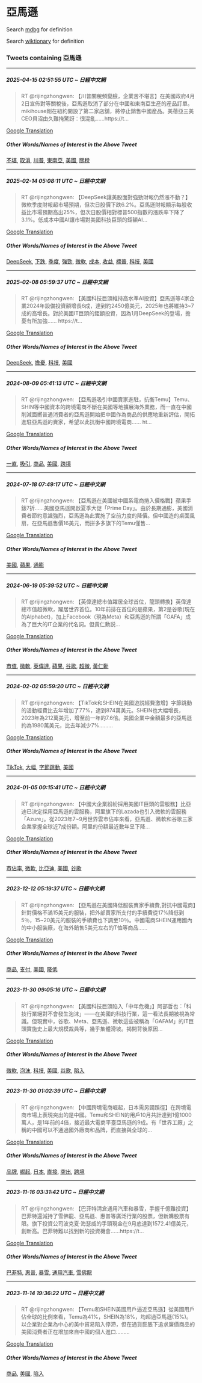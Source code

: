 # 亞馬遜

Search [mdbg](https://www.mdbg.net/chinese/dictionary?page=worddict&wdrst=0&wdqb=亞馬遜) for definition

Search [wiktionary](https://en.wiktionary.org/wiki/亞馬遜) for definition

### Tweets containing 亞馬遜

___
##### 2025-04-15 02:51:55 UTC ~ 日經中文網
> RT @rijingzhongwen: 【川普關稅頻變臉，企業苦不堪言】在美國政府4月2日宣佈對等關稅後，亞馬遜取消了部分在中國和東南亞生産的産品訂單。mikihouse剛在紐約開設了第二家店舖，將停止銷售中國産品。美蓓亞三美CEO貝沼由久難掩驚訝：很混亂……https://t…

[Google Translation](https://translate.google.com/?hi=en&tab=TT&sl=zh-CN&tl=en&op=translate&text=RT+%40rijingzhongwen%3A+%E3%80%90%E5%B7%9D%E6%99%AE%E9%97%9C%E7%A8%85%E9%A0%BB%E8%AE%8A%E8%87%89%EF%BC%8C%E4%BC%81%E6%A5%AD%E8%8B%A6%E4%B8%8D%E5%A0%AA%E8%A8%80%E3%80%91%E5%9C%A8%E7%BE%8E%E5%9C%8B%E6%94%BF%E5%BA%9C4%E6%9C%882%E6%97%A5%E5%AE%A3%E4%BD%88%E5%B0%8D%E7%AD%89%E9%97%9C%E7%A8%85%E5%BE%8C%EF%BC%8C%E4%BA%9E%E9%A6%AC%E9%81%9C%E5%8F%96%E6%B6%88%E4%BA%86%E9%83%A8%E5%88%86%E5%9C%A8%E4%B8%AD%E5%9C%8B%E5%92%8C%E6%9D%B1%E5%8D%97%E4%BA%9E%E7%94%9F%E7%94%A3%E7%9A%84%E7%94%A3%E5%93%81%E8%A8%82%E5%96%AE%E3%80%82mikihouse%E5%89%9B%E5%9C%A8%E7%B4%90%E7%B4%84%E9%96%8B%E8%A8%AD%E4%BA%86%E7%AC%AC%E4%BA%8C%E5%AE%B6%E5%BA%97%E8%88%96%EF%BC%8C%E5%B0%87%E5%81%9C%E6%AD%A2%E9%8A%B7%E5%94%AE%E4%B8%AD%E5%9C%8B%E7%94%A3%E5%93%81%E3%80%82%E7%BE%8E%E8%93%93%E4%BA%9E%E4%B8%89%E7%BE%8ECEO%E8%B2%9D%E6%B2%BC%E7%94%B1%E4%B9%85%E9%9B%A3%E6%8E%A9%E9%A9%9A%E8%A8%9D%EF%BC%9A%E5%BE%88%E6%B7%B7%E4%BA%82%E2%80%A6%E2%80%A6https%3A%2F%2Ft%E2%80%A6)
##### Other Words/Names of Interest in the Above Tweet
[不堪](不堪.md), [取消](取消.md), [川普](川普.md), [東南亞](東南亞.md), [美國](美國.md), [關稅](關稅.md)
___
##### 2025-02-14 05:08:11 UTC ~ 日經中文網
> RT @rijingzhongwen: 【DeepSeek讓美股面對強勁財報仍然漲不動？】微軟季度財報超市場預期，但次日股價下跌6.2%。亞馬遜財報顯示每股收益比市場預期高出25%，但次日股價相對標普500指數的漲跌率下降了3.1%。低成本中國AI讓市場對美國科技巨頭的鉅額AI…

[Google Translation](https://translate.google.com/?hi=en&tab=TT&sl=zh-CN&tl=en&op=translate&text=RT+%40rijingzhongwen%3A+%E3%80%90DeepSeek%E8%AE%93%E7%BE%8E%E8%82%A1%E9%9D%A2%E5%B0%8D%E5%BC%B7%E5%8B%81%E8%B2%A1%E5%A0%B1%E4%BB%8D%E7%84%B6%E6%BC%B2%E4%B8%8D%E5%8B%95%EF%BC%9F%E3%80%91%E5%BE%AE%E8%BB%9F%E5%AD%A3%E5%BA%A6%E8%B2%A1%E5%A0%B1%E8%B6%85%E5%B8%82%E5%A0%B4%E9%A0%90%E6%9C%9F%EF%BC%8C%E4%BD%86%E6%AC%A1%E6%97%A5%E8%82%A1%E5%83%B9%E4%B8%8B%E8%B7%8C6.2%25%E3%80%82%E4%BA%9E%E9%A6%AC%E9%81%9C%E8%B2%A1%E5%A0%B1%E9%A1%AF%E7%A4%BA%E6%AF%8F%E8%82%A1%E6%94%B6%E7%9B%8A%E6%AF%94%E5%B8%82%E5%A0%B4%E9%A0%90%E6%9C%9F%E9%AB%98%E5%87%BA25%25%EF%BC%8C%E4%BD%86%E6%AC%A1%E6%97%A5%E8%82%A1%E5%83%B9%E7%9B%B8%E5%B0%8D%E6%A8%99%E6%99%AE500%E6%8C%87%E6%95%B8%E7%9A%84%E6%BC%B2%E8%B7%8C%E7%8E%87%E4%B8%8B%E9%99%8D%E4%BA%863.1%25%E3%80%82%E4%BD%8E%E6%88%90%E6%9C%AC%E4%B8%AD%E5%9C%8BAI%E8%AE%93%E5%B8%82%E5%A0%B4%E5%B0%8D%E7%BE%8E%E5%9C%8B%E7%A7%91%E6%8A%80%E5%B7%A8%E9%A0%AD%E7%9A%84%E9%89%85%E9%A1%8DAI%E2%80%A6)
##### Other Words/Names of Interest in the Above Tweet
[DeepSeek](DeepSeek.md), [下跌](下跌.md), [季度](季度.md), [強勁](強勁.md), [微軟](微軟.md), [成本](成本.md), [收益](收益.md), [標普](標普.md), [科技](科技.md), [美國](美國.md)
___
##### 2025-02-08 05:59:37 UTC ~ 日經中文網
> RT @rijingzhongwen: 【美國科技巨頭維持高水準AI投資】亞馬遜等4家企業2024年設備投資額增長6成，達到約2450億美元，2025年也將維持3~7成的高增長。對於美國IT巨頭的鉅額投資，因為1月DeepSeek的登場，擔憂有所加強…… https://t…

[Google Translation](https://translate.google.com/?hi=en&tab=TT&sl=zh-CN&tl=en&op=translate&text=RT+%40rijingzhongwen%3A+%E3%80%90%E7%BE%8E%E5%9C%8B%E7%A7%91%E6%8A%80%E5%B7%A8%E9%A0%AD%E7%B6%AD%E6%8C%81%E9%AB%98%E6%B0%B4%E6%BA%96AI%E6%8A%95%E8%B3%87%E3%80%91%E4%BA%9E%E9%A6%AC%E9%81%9C%E7%AD%894%E5%AE%B6%E4%BC%81%E6%A5%AD2024%E5%B9%B4%E8%A8%AD%E5%82%99%E6%8A%95%E8%B3%87%E9%A1%8D%E5%A2%9E%E9%95%B76%E6%88%90%EF%BC%8C%E9%81%94%E5%88%B0%E7%B4%842450%E5%84%84%E7%BE%8E%E5%85%83%EF%BC%8C2025%E5%B9%B4%E4%B9%9F%E5%B0%87%E7%B6%AD%E6%8C%813~7%E6%88%90%E7%9A%84%E9%AB%98%E5%A2%9E%E9%95%B7%E3%80%82%E5%B0%8D%E6%96%BC%E7%BE%8E%E5%9C%8BIT%E5%B7%A8%E9%A0%AD%E7%9A%84%E9%89%85%E9%A1%8D%E6%8A%95%E8%B3%87%EF%BC%8C%E5%9B%A0%E7%82%BA1%E6%9C%88DeepSeek%E7%9A%84%E7%99%BB%E5%A0%B4%EF%BC%8C%E6%93%94%E6%86%82%E6%9C%89%E6%89%80%E5%8A%A0%E5%BC%B7%E2%80%A6%E2%80%A6+https%3A%2F%2Ft%E2%80%A6)
##### Other Words/Names of Interest in the Above Tweet
[DeepSeek](DeepSeek.md), [擔憂](擔憂.md), [科技](科技.md), [美國](美國.md)
___
##### 2024-08-09 05:41:13 UTC ~ 日經中文網
> RT @rijingzhongwen: 【亞馬遜吸引中國賣家進駐，抗衡Temu】Temu、SHIN等中國資本的跨境電商不斷在美國等地擴展海外業務，而一直在中國削減面嚮普通消費者的亞馬遜開始把中國作為商品的供應地重新評估，開拓進駐亞馬遜的賣家，希望以此抗衡中國跨境電商…… ht…

[Google Translation](https://translate.google.com/?hi=en&tab=TT&sl=zh-CN&tl=en&op=translate&text=RT+%40rijingzhongwen%3A+%E3%80%90%E4%BA%9E%E9%A6%AC%E9%81%9C%E5%90%B8%E5%BC%95%E4%B8%AD%E5%9C%8B%E8%B3%A3%E5%AE%B6%E9%80%B2%E9%A7%90%EF%BC%8C%E6%8A%97%E8%A1%A1Temu%E3%80%91Temu%E3%80%81SHIN%E7%AD%89%E4%B8%AD%E5%9C%8B%E8%B3%87%E6%9C%AC%E7%9A%84%E8%B7%A8%E5%A2%83%E9%9B%BB%E5%95%86%E4%B8%8D%E6%96%B7%E5%9C%A8%E7%BE%8E%E5%9C%8B%E7%AD%89%E5%9C%B0%E6%93%B4%E5%B1%95%E6%B5%B7%E5%A4%96%E6%A5%AD%E5%8B%99%EF%BC%8C%E8%80%8C%E4%B8%80%E7%9B%B4%E5%9C%A8%E4%B8%AD%E5%9C%8B%E5%89%8A%E6%B8%9B%E9%9D%A2%E5%9A%AE%E6%99%AE%E9%80%9A%E6%B6%88%E8%B2%BB%E8%80%85%E7%9A%84%E4%BA%9E%E9%A6%AC%E9%81%9C%E9%96%8B%E5%A7%8B%E6%8A%8A%E4%B8%AD%E5%9C%8B%E4%BD%9C%E7%82%BA%E5%95%86%E5%93%81%E7%9A%84%E4%BE%9B%E6%87%89%E5%9C%B0%E9%87%8D%E6%96%B0%E8%A9%95%E4%BC%B0%EF%BC%8C%E9%96%8B%E6%8B%93%E9%80%B2%E9%A7%90%E4%BA%9E%E9%A6%AC%E9%81%9C%E7%9A%84%E8%B3%A3%E5%AE%B6%EF%BC%8C%E5%B8%8C%E6%9C%9B%E4%BB%A5%E6%AD%A4%E6%8A%97%E8%A1%A1%E4%B8%AD%E5%9C%8B%E8%B7%A8%E5%A2%83%E9%9B%BB%E5%95%86%E2%80%A6%E2%80%A6+ht%E2%80%A6)
##### Other Words/Names of Interest in the Above Tweet
[一直](一直.md), [吸引](吸引.md), [商品](商品.md), [美國](美國.md), [跨境](跨境.md)
___
##### 2024-07-18 07:49:17 UTC ~ 日經中文網
> RT @rijingzhongwen: 【亞馬遜在美國被中國系電商捲入價格戰】蘋果手錶7折……美國亞馬遜開啟夏季大促「Prime Day」。由於長期通膨，美國消費者節約意識強烈，亞馬遜為此實施了空前力度的降價。但中國造的桌面風扇，在亞馬遜售價16美元，而拼多多旗下的Temu僅售…

[Google Translation](https://translate.google.com/?hi=en&tab=TT&sl=zh-CN&tl=en&op=translate&text=RT+%40rijingzhongwen%3A+%E3%80%90%E4%BA%9E%E9%A6%AC%E9%81%9C%E5%9C%A8%E7%BE%8E%E5%9C%8B%E8%A2%AB%E4%B8%AD%E5%9C%8B%E7%B3%BB%E9%9B%BB%E5%95%86%E6%8D%B2%E5%85%A5%E5%83%B9%E6%A0%BC%E6%88%B0%E3%80%91%E8%98%8B%E6%9E%9C%E6%89%8B%E9%8C%B67%E6%8A%98%E2%80%A6%E2%80%A6%E7%BE%8E%E5%9C%8B%E4%BA%9E%E9%A6%AC%E9%81%9C%E9%96%8B%E5%95%9F%E5%A4%8F%E5%AD%A3%E5%A4%A7%E4%BF%83%E3%80%8CPrime+Day%E3%80%8D%E3%80%82%E7%94%B1%E6%96%BC%E9%95%B7%E6%9C%9F%E9%80%9A%E8%86%A8%EF%BC%8C%E7%BE%8E%E5%9C%8B%E6%B6%88%E8%B2%BB%E8%80%85%E7%AF%80%E7%B4%84%E6%84%8F%E8%AD%98%E5%BC%B7%E7%83%88%EF%BC%8C%E4%BA%9E%E9%A6%AC%E9%81%9C%E7%82%BA%E6%AD%A4%E5%AF%A6%E6%96%BD%E4%BA%86%E7%A9%BA%E5%89%8D%E5%8A%9B%E5%BA%A6%E7%9A%84%E9%99%8D%E5%83%B9%E3%80%82%E4%BD%86%E4%B8%AD%E5%9C%8B%E9%80%A0%E7%9A%84%E6%A1%8C%E9%9D%A2%E9%A2%A8%E6%89%87%EF%BC%8C%E5%9C%A8%E4%BA%9E%E9%A6%AC%E9%81%9C%E5%94%AE%E5%83%B916%E7%BE%8E%E5%85%83%EF%BC%8C%E8%80%8C%E6%8B%BC%E5%A4%9A%E5%A4%9A%E6%97%97%E4%B8%8B%E7%9A%84Temu%E5%83%85%E5%94%AE%E2%80%A6)
##### Other Words/Names of Interest in the Above Tweet
[美國](美國.md), [蘋果](蘋果.md), [通膨](通膨.md)
___
##### 2024-06-19 05:39:52 UTC ~ 日經中文網
> RT @rijingzhongwen: 【英偉達總市值躍居全球首位，龍頭轉換】英偉達總市值超微軟，躍居世界首位。10年前排在首位的是蘋果，第2是谷歌(現在的Alphabet)，加上Facebook（現為Meta）和亞馬遜的所謂「GAFA」成為了巨大的IT企業的代名詞。但黃仁勳説…

[Google Translation](https://translate.google.com/?hi=en&tab=TT&sl=zh-CN&tl=en&op=translate&text=RT+%40rijingzhongwen%3A+%E3%80%90%E8%8B%B1%E5%81%89%E9%81%94%E7%B8%BD%E5%B8%82%E5%80%BC%E8%BA%8D%E5%B1%85%E5%85%A8%E7%90%83%E9%A6%96%E4%BD%8D%EF%BC%8C%E9%BE%8D%E9%A0%AD%E8%BD%89%E6%8F%9B%E3%80%91%E8%8B%B1%E5%81%89%E9%81%94%E7%B8%BD%E5%B8%82%E5%80%BC%E8%B6%85%E5%BE%AE%E8%BB%9F%EF%BC%8C%E8%BA%8D%E5%B1%85%E4%B8%96%E7%95%8C%E9%A6%96%E4%BD%8D%E3%80%8210%E5%B9%B4%E5%89%8D%E6%8E%92%E5%9C%A8%E9%A6%96%E4%BD%8D%E7%9A%84%E6%98%AF%E8%98%8B%E6%9E%9C%EF%BC%8C%E7%AC%AC2%E6%98%AF%E8%B0%B7%E6%AD%8C%28%E7%8F%BE%E5%9C%A8%E7%9A%84Alphabet%29%EF%BC%8C%E5%8A%A0%E4%B8%8AFacebook%EF%BC%88%E7%8F%BE%E7%82%BAMeta%EF%BC%89%E5%92%8C%E4%BA%9E%E9%A6%AC%E9%81%9C%E7%9A%84%E6%89%80%E8%AC%82%E3%80%8CGAFA%E3%80%8D%E6%88%90%E7%82%BA%E4%BA%86%E5%B7%A8%E5%A4%A7%E7%9A%84IT%E4%BC%81%E6%A5%AD%E7%9A%84%E4%BB%A3%E5%90%8D%E8%A9%9E%E3%80%82%E4%BD%86%E9%BB%83%E4%BB%81%E5%8B%B3%E8%AA%AC%E2%80%A6)
##### Other Words/Names of Interest in the Above Tweet
[市值](市值.md), [微軟](微軟.md), [英偉達](英偉達.md), [蘋果](蘋果.md), [谷歌](谷歌.md), [超微](超微.md), [黃仁勳](黃仁勳.md)
___
##### 2024-02-02 05:59:20 UTC ~ 日經中文網
> RT @rijingzhongwen: 【TikTok和SHEIN在美國遊説經費激增】字節跳動的活動經費比去年增加了77%，達到874萬美元。SHEIN也大幅增長，2023年為212萬美元，增至前一年的7.6倍。美國企業中金額最多的亞馬遜約為1980萬美元，比去年減少7%………

[Google Translation](https://translate.google.com/?hi=en&tab=TT&sl=zh-CN&tl=en&op=translate&text=RT+%40rijingzhongwen%3A+%E3%80%90TikTok%E5%92%8CSHEIN%E5%9C%A8%E7%BE%8E%E5%9C%8B%E9%81%8A%E8%AA%AC%E7%B6%93%E8%B2%BB%E6%BF%80%E5%A2%9E%E3%80%91%E5%AD%97%E7%AF%80%E8%B7%B3%E5%8B%95%E7%9A%84%E6%B4%BB%E5%8B%95%E7%B6%93%E8%B2%BB%E6%AF%94%E5%8E%BB%E5%B9%B4%E5%A2%9E%E5%8A%A0%E4%BA%8677%25%EF%BC%8C%E9%81%94%E5%88%B0874%E8%90%AC%E7%BE%8E%E5%85%83%E3%80%82SHEIN%E4%B9%9F%E5%A4%A7%E5%B9%85%E5%A2%9E%E9%95%B7%EF%BC%8C2023%E5%B9%B4%E7%82%BA212%E8%90%AC%E7%BE%8E%E5%85%83%EF%BC%8C%E5%A2%9E%E8%87%B3%E5%89%8D%E4%B8%80%E5%B9%B4%E7%9A%847.6%E5%80%8D%E3%80%82%E7%BE%8E%E5%9C%8B%E4%BC%81%E6%A5%AD%E4%B8%AD%E9%87%91%E9%A1%8D%E6%9C%80%E5%A4%9A%E7%9A%84%E4%BA%9E%E9%A6%AC%E9%81%9C%E7%B4%84%E7%82%BA1980%E8%90%AC%E7%BE%8E%E5%85%83%EF%BC%8C%E6%AF%94%E5%8E%BB%E5%B9%B4%E6%B8%9B%E5%B0%917%25%E2%80%A6%E2%80%A6%E2%80%A6)
##### Other Words/Names of Interest in the Above Tweet
[TikTok](TikTok.md), [大幅](大幅.md), [字節跳動](字節跳動.md), [美國](美國.md)
___
##### 2024-01-05 00:15:41 UTC ~ 日經中文網
> RT @rijingzhongwen: 【中國大企業紛紛採用美國IT巨頭的雲服務】比亞迪已決定採用亞馬遜的雲服務，阿里旗下的Lazada也引入微軟的雲服務「Azure」。從2023年7~9月世界雲市佔率來看，亞馬遜、微軟和谷歌三家企業掌握全球近7成份額。阿里的份額最近數年呈下降…

[Google Translation](https://translate.google.com/?hi=en&tab=TT&sl=zh-CN&tl=en&op=translate&text=RT+%40rijingzhongwen%3A+%E3%80%90%E4%B8%AD%E5%9C%8B%E5%A4%A7%E4%BC%81%E6%A5%AD%E7%B4%9B%E7%B4%9B%E6%8E%A1%E7%94%A8%E7%BE%8E%E5%9C%8BIT%E5%B7%A8%E9%A0%AD%E7%9A%84%E9%9B%B2%E6%9C%8D%E5%8B%99%E3%80%91%E6%AF%94%E4%BA%9E%E8%BF%AA%E5%B7%B2%E6%B1%BA%E5%AE%9A%E6%8E%A1%E7%94%A8%E4%BA%9E%E9%A6%AC%E9%81%9C%E7%9A%84%E9%9B%B2%E6%9C%8D%E5%8B%99%EF%BC%8C%E9%98%BF%E9%87%8C%E6%97%97%E4%B8%8B%E7%9A%84Lazada%E4%B9%9F%E5%BC%95%E5%85%A5%E5%BE%AE%E8%BB%9F%E7%9A%84%E9%9B%B2%E6%9C%8D%E5%8B%99%E3%80%8CAzure%E3%80%8D%E3%80%82%E5%BE%9E2023%E5%B9%B47~9%E6%9C%88%E4%B8%96%E7%95%8C%E9%9B%B2%E5%B8%82%E4%BD%94%E7%8E%87%E4%BE%86%E7%9C%8B%EF%BC%8C%E4%BA%9E%E9%A6%AC%E9%81%9C%E3%80%81%E5%BE%AE%E8%BB%9F%E5%92%8C%E8%B0%B7%E6%AD%8C%E4%B8%89%E5%AE%B6%E4%BC%81%E6%A5%AD%E6%8E%8C%E6%8F%A1%E5%85%A8%E7%90%83%E8%BF%917%E6%88%90%E4%BB%BD%E9%A1%8D%E3%80%82%E9%98%BF%E9%87%8C%E7%9A%84%E4%BB%BD%E9%A1%8D%E6%9C%80%E8%BF%91%E6%95%B8%E5%B9%B4%E5%91%88%E4%B8%8B%E9%99%8D%E2%80%A6)
##### Other Words/Names of Interest in the Above Tweet
[市佔率](市佔率.md), [微軟](微軟.md), [比亞迪](比亞迪.md), [美國](美國.md), [谷歌](谷歌.md)
___
##### 2023-12-12 05:19:37 UTC ~ 日經中文網
> RT @rijingzhongwen: 【亞馬遜在美國降低服裝賣家手續費,對抗中國電商】針對價格不滿15美元的服裝，把外部賣家所支付的手續費從17%降低到5％，15~20美元的服裝的手續費也下調至10％。中國電商SHEIN運用國內的中小服裝廠，在海外銷售5美元左右的T恤等商品……

[Google Translation](https://translate.google.com/?hi=en&tab=TT&sl=zh-CN&tl=en&op=translate&text=RT+%40rijingzhongwen%3A+%E3%80%90%E4%BA%9E%E9%A6%AC%E9%81%9C%E5%9C%A8%E7%BE%8E%E5%9C%8B%E9%99%8D%E4%BD%8E%E6%9C%8D%E8%A3%9D%E8%B3%A3%E5%AE%B6%E6%89%8B%E7%BA%8C%E8%B2%BB%2C%E5%B0%8D%E6%8A%97%E4%B8%AD%E5%9C%8B%E9%9B%BB%E5%95%86%E3%80%91%E9%87%9D%E5%B0%8D%E5%83%B9%E6%A0%BC%E4%B8%8D%E6%BB%BF15%E7%BE%8E%E5%85%83%E7%9A%84%E6%9C%8D%E8%A3%9D%EF%BC%8C%E6%8A%8A%E5%A4%96%E9%83%A8%E8%B3%A3%E5%AE%B6%E6%89%80%E6%94%AF%E4%BB%98%E7%9A%84%E6%89%8B%E7%BA%8C%E8%B2%BB%E5%BE%9E17%25%E9%99%8D%E4%BD%8E%E5%88%B05%EF%BC%85%EF%BC%8C15~20%E7%BE%8E%E5%85%83%E7%9A%84%E6%9C%8D%E8%A3%9D%E7%9A%84%E6%89%8B%E7%BA%8C%E8%B2%BB%E4%B9%9F%E4%B8%8B%E8%AA%BF%E8%87%B310%EF%BC%85%E3%80%82%E4%B8%AD%E5%9C%8B%E9%9B%BB%E5%95%86SHEIN%E9%81%8B%E7%94%A8%E5%9C%8B%E5%85%A7%E7%9A%84%E4%B8%AD%E5%B0%8F%E6%9C%8D%E8%A3%9D%E5%BB%A0%EF%BC%8C%E5%9C%A8%E6%B5%B7%E5%A4%96%E9%8A%B7%E5%94%AE5%E7%BE%8E%E5%85%83%E5%B7%A6%E5%8F%B3%E7%9A%84T%E6%81%A4%E7%AD%89%E5%95%86%E5%93%81%E2%80%A6%E2%80%A6)
##### Other Words/Names of Interest in the Above Tweet
[商品](商品.md), [支付](支付.md), [美國](美國.md), [降低](降低.md)
___
##### 2023-11-30 09:05:16 UTC ~ 日經中文網
> RT @rijingzhongwen: 【美國科技巨頭陷入「中年危機」】阿部哲也：「科技行業絕對不會發生泡沫」——在美國的科技行業，這一看法長期被視為常識。但現實中，谷歌、Meta、亞馬遜、微軟這些被稱為「GAFAM」的IT巨頭實施史上最大規模裁員等，幾乎集體滑坡。揭開背後原因…

[Google Translation](https://translate.google.com/?hi=en&tab=TT&sl=zh-CN&tl=en&op=translate&text=RT+%40rijingzhongwen%3A+%E3%80%90%E7%BE%8E%E5%9C%8B%E7%A7%91%E6%8A%80%E5%B7%A8%E9%A0%AD%E9%99%B7%E5%85%A5%E3%80%8C%E4%B8%AD%E5%B9%B4%E5%8D%B1%E6%A9%9F%E3%80%8D%E3%80%91%E9%98%BF%E9%83%A8%E5%93%B2%E4%B9%9F%EF%BC%9A%E3%80%8C%E7%A7%91%E6%8A%80%E8%A1%8C%E6%A5%AD%E7%B5%95%E5%B0%8D%E4%B8%8D%E6%9C%83%E7%99%BC%E7%94%9F%E6%B3%A1%E6%B2%AB%E3%80%8D%E2%80%94%E2%80%94%E5%9C%A8%E7%BE%8E%E5%9C%8B%E7%9A%84%E7%A7%91%E6%8A%80%E8%A1%8C%E6%A5%AD%EF%BC%8C%E9%80%99%E4%B8%80%E7%9C%8B%E6%B3%95%E9%95%B7%E6%9C%9F%E8%A2%AB%E8%A6%96%E7%82%BA%E5%B8%B8%E8%AD%98%E3%80%82%E4%BD%86%E7%8F%BE%E5%AF%A6%E4%B8%AD%EF%BC%8C%E8%B0%B7%E6%AD%8C%E3%80%81Meta%E3%80%81%E4%BA%9E%E9%A6%AC%E9%81%9C%E3%80%81%E5%BE%AE%E8%BB%9F%E9%80%99%E4%BA%9B%E8%A2%AB%E7%A8%B1%E7%82%BA%E3%80%8CGAFAM%E3%80%8D%E7%9A%84IT%E5%B7%A8%E9%A0%AD%E5%AF%A6%E6%96%BD%E5%8F%B2%E4%B8%8A%E6%9C%80%E5%A4%A7%E8%A6%8F%E6%A8%A1%E8%A3%81%E5%93%A1%E7%AD%89%EF%BC%8C%E5%B9%BE%E4%B9%8E%E9%9B%86%E9%AB%94%E6%BB%91%E5%9D%A1%E3%80%82%E6%8F%AD%E9%96%8B%E8%83%8C%E5%BE%8C%E5%8E%9F%E5%9B%A0%E2%80%A6)
##### Other Words/Names of Interest in the Above Tweet
[微軟](微軟.md), [泡沫](泡沫.md), [科技](科技.md), [美國](美國.md), [谷歌](谷歌.md), [陷入](陷入.md)
___
##### 2023-11-30 01:02:39 UTC ~ 日經中文網
> RT @rijingzhongwen: 【中國跨境電商崛起，日本需另闢蹊徑】在跨境電商市場上表現突出的是中國。Temu和SHEIN的用戶10月共計達到1億1000萬人，是1年前的4倍，接近最大電商平臺亞馬遜的9成。有「世界工廠」之稱的中國可以不通過國外廠商和品牌，而直接與全球的…

[Google Translation](https://translate.google.com/?hi=en&tab=TT&sl=zh-CN&tl=en&op=translate&text=RT+%40rijingzhongwen%3A+%E3%80%90%E4%B8%AD%E5%9C%8B%E8%B7%A8%E5%A2%83%E9%9B%BB%E5%95%86%E5%B4%9B%E8%B5%B7%EF%BC%8C%E6%97%A5%E6%9C%AC%E9%9C%80%E5%8F%A6%E9%97%A2%E8%B9%8A%E5%BE%91%E3%80%91%E5%9C%A8%E8%B7%A8%E5%A2%83%E9%9B%BB%E5%95%86%E5%B8%82%E5%A0%B4%E4%B8%8A%E8%A1%A8%E7%8F%BE%E7%AA%81%E5%87%BA%E7%9A%84%E6%98%AF%E4%B8%AD%E5%9C%8B%E3%80%82Temu%E5%92%8CSHEIN%E7%9A%84%E7%94%A8%E6%88%B610%E6%9C%88%E5%85%B1%E8%A8%88%E9%81%94%E5%88%B01%E5%84%841000%E8%90%AC%E4%BA%BA%EF%BC%8C%E6%98%AF1%E5%B9%B4%E5%89%8D%E7%9A%844%E5%80%8D%EF%BC%8C%E6%8E%A5%E8%BF%91%E6%9C%80%E5%A4%A7%E9%9B%BB%E5%95%86%E5%B9%B3%E8%87%BA%E4%BA%9E%E9%A6%AC%E9%81%9C%E7%9A%849%E6%88%90%E3%80%82%E6%9C%89%E3%80%8C%E4%B8%96%E7%95%8C%E5%B7%A5%E5%BB%A0%E3%80%8D%E4%B9%8B%E7%A8%B1%E7%9A%84%E4%B8%AD%E5%9C%8B%E5%8F%AF%E4%BB%A5%E4%B8%8D%E9%80%9A%E9%81%8E%E5%9C%8B%E5%A4%96%E5%BB%A0%E5%95%86%E5%92%8C%E5%93%81%E7%89%8C%EF%BC%8C%E8%80%8C%E7%9B%B4%E6%8E%A5%E8%88%87%E5%85%A8%E7%90%83%E7%9A%84%E2%80%A6)
##### Other Words/Names of Interest in the Above Tweet
[品牌](品牌.md), [崛起](崛起.md), [日本](日本.md), [直接](直接.md), [突出](突出.md), [跨境](跨境.md)
___
##### 2023-11-16 03:31:42 UTC ~ 日經中文網
> RT @rijingzhongwen: 【巴菲特清倉通用汽車和暴雪，手握千億難投資】巴菲特還減持了雪佛龍、亞馬遜、惠普等廣泛行業的股票，但新購股票有限。旗下投資公司波克夏·海瑟威的手頭現金在9月底達到1572.41億美元，創新高。巴菲特難以找到新的投資機會……https://t…

[Google Translation](https://translate.google.com/?hi=en&tab=TT&sl=zh-CN&tl=en&op=translate&text=RT+%40rijingzhongwen%3A+%E3%80%90%E5%B7%B4%E8%8F%B2%E7%89%B9%E6%B8%85%E5%80%89%E9%80%9A%E7%94%A8%E6%B1%BD%E8%BB%8A%E5%92%8C%E6%9A%B4%E9%9B%AA%EF%BC%8C%E6%89%8B%E6%8F%A1%E5%8D%83%E5%84%84%E9%9B%A3%E6%8A%95%E8%B3%87%E3%80%91%E5%B7%B4%E8%8F%B2%E7%89%B9%E9%82%84%E6%B8%9B%E6%8C%81%E4%BA%86%E9%9B%AA%E4%BD%9B%E9%BE%8D%E3%80%81%E4%BA%9E%E9%A6%AC%E9%81%9C%E3%80%81%E6%83%A0%E6%99%AE%E7%AD%89%E5%BB%A3%E6%B3%9B%E8%A1%8C%E6%A5%AD%E7%9A%84%E8%82%A1%E7%A5%A8%EF%BC%8C%E4%BD%86%E6%96%B0%E8%B3%BC%E8%82%A1%E7%A5%A8%E6%9C%89%E9%99%90%E3%80%82%E6%97%97%E4%B8%8B%E6%8A%95%E8%B3%87%E5%85%AC%E5%8F%B8%E6%B3%A2%E5%85%8B%E5%A4%8F%C2%B7%E6%B5%B7%E7%91%9F%E5%A8%81%E7%9A%84%E6%89%8B%E9%A0%AD%E7%8F%BE%E9%87%91%E5%9C%A89%E6%9C%88%E5%BA%95%E9%81%94%E5%88%B01572.41%E5%84%84%E7%BE%8E%E5%85%83%EF%BC%8C%E5%89%B5%E6%96%B0%E9%AB%98%E3%80%82%E5%B7%B4%E8%8F%B2%E7%89%B9%E9%9B%A3%E4%BB%A5%E6%89%BE%E5%88%B0%E6%96%B0%E7%9A%84%E6%8A%95%E8%B3%87%E6%A9%9F%E6%9C%83%E2%80%A6%E2%80%A6https%3A%2F%2Ft%E2%80%A6)
##### Other Words/Names of Interest in the Above Tweet
[巴菲特](巴菲特.md), [惠普](惠普.md), [暴雪](暴雪.md), [通用汽車](通用汽車.md), [雪佛龍](雪佛龍.md)
___
##### 2023-11-14 19:36:22 UTC ~ 日經中文網
> RT @rijingzhongwen: 【Temu和SHEIN美國用戶逼近亞馬遜】從美國用戶佔全球的比例來看，Temu為41%，SHEIN為18%，均超過亞馬遜(15%)。以企業對企業為中心的美中貿易陷入停滯，但在通貨膨脹下追求廉價商品的美國消費者正在增加來自中國的個人進口………

[Google Translation](https://translate.google.com/?hi=en&tab=TT&sl=zh-CN&tl=en&op=translate&text=RT+%40rijingzhongwen%3A+%E3%80%90Temu%E5%92%8CSHEIN%E7%BE%8E%E5%9C%8B%E7%94%A8%E6%88%B6%E9%80%BC%E8%BF%91%E4%BA%9E%E9%A6%AC%E9%81%9C%E3%80%91%E5%BE%9E%E7%BE%8E%E5%9C%8B%E7%94%A8%E6%88%B6%E4%BD%94%E5%85%A8%E7%90%83%E7%9A%84%E6%AF%94%E4%BE%8B%E4%BE%86%E7%9C%8B%EF%BC%8CTemu%E7%82%BA41%25%EF%BC%8CSHEIN%E7%82%BA18%25%EF%BC%8C%E5%9D%87%E8%B6%85%E9%81%8E%E4%BA%9E%E9%A6%AC%E9%81%9C%2815%25%29%E3%80%82%E4%BB%A5%E4%BC%81%E6%A5%AD%E5%B0%8D%E4%BC%81%E6%A5%AD%E7%82%BA%E4%B8%AD%E5%BF%83%E7%9A%84%E7%BE%8E%E4%B8%AD%E8%B2%BF%E6%98%93%E9%99%B7%E5%85%A5%E5%81%9C%E6%BB%AF%EF%BC%8C%E4%BD%86%E5%9C%A8%E9%80%9A%E8%B2%A8%E8%86%A8%E8%84%B9%E4%B8%8B%E8%BF%BD%E6%B1%82%E5%BB%89%E5%83%B9%E5%95%86%E5%93%81%E7%9A%84%E7%BE%8E%E5%9C%8B%E6%B6%88%E8%B2%BB%E8%80%85%E6%AD%A3%E5%9C%A8%E5%A2%9E%E5%8A%A0%E4%BE%86%E8%87%AA%E4%B8%AD%E5%9C%8B%E7%9A%84%E5%80%8B%E4%BA%BA%E9%80%B2%E5%8F%A3%E2%80%A6%E2%80%A6%E2%80%A6)
##### Other Words/Names of Interest in the Above Tweet
[商品](商品.md), [美國](美國.md), [陷入](陷入.md)
